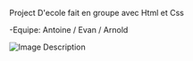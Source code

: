 Project D'ecole fait en groupe avec Html et Css 

-Equipe: Antoine / Evan / Arnold

![Image Description](relative/path/to/your/image.png)
